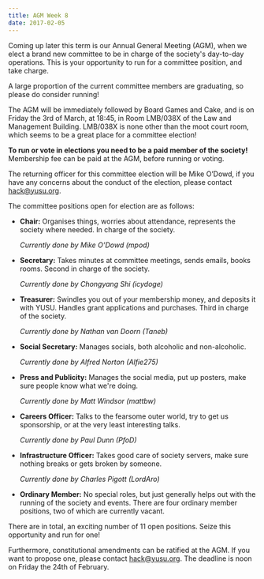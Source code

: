 ```yaml
---
title: AGM Week 8
date: 2017-02-05
---
```


Coming up later this term is our Annual General Meeting (AGM), when we elect a brand new committee to be in charge of the society's day-to-day operations. This is your opportunity to run for a committee position, and take charge. 

A large proportion of the current committee members are graduating, so please do consider running! 

The AGM will be immediately followed by Board Games and Cake, and is on Friday the 3rd of March, at 18:45, in Room LMB/038X of the Law and Management Building. LMB/038X is none other than the moot court room, which seems to be a great place for a committee election!

**To run or vote in elections you need to be a paid member of the society!** Membership fee can be paid at the AGM, before running or voting.

The returning officer for this committee election will be Mike O’Dowd, if you have any concerns about the conduct of the election, please contact hack@yusu.org.

The committee positions open for election are as follows:

 - **Chair:** Organises things, worries about attendance, represents the society where needed. In charge of the society.

     *Currently done by Mike O’Dowd (mpod)*

 - **Secretary:** Takes minutes at committee meetings, sends emails, books rooms. Second in charge of the society.

     *Currently done by Chongyang Shi (icydoge)*

 - **Treasurer:** Swindles you out of your membership money, and deposits it with YUSU. Handles grant applications and purchases. Third in charge of the society.

     *Currently done by Nathan van Doorn (Taneb)*

 - **Social Secretary:** Manages socials, both alcoholic and non-alcoholic.

     *Currently done by Alfred Norton (Alfie275)*

 - **Press and Publicity:** Manages the social media, put up posters, make sure people know what we're doing.

     *Currently done by Matt Windsor (mattbw)*

 - **Careers Officer:** Talks to the fearsome outer world, try to get us sponsorship, or at the very least interesting talks.

     *Currently done by Paul Dunn (PfoD)*

 - **Infrastructure Officer:** Takes good care of society servers, make sure nothing breaks or gets broken by someone.

     *Currently done by Charles Pigott (LordAro)*

 - **Ordinary Member:** No special roles, but just generally helps out with the running of the society and events. There are four ordinary member positions, two of which are currently vacant.


There are in total, an exciting number of 11 open positions. Seize this opportunity and run for one!

Furthermore, constitutional amendments can be ratified at the AGM. If you want to propose one, please contact hack@yusu.org. The deadline is noon on Friday the 24th of February.
